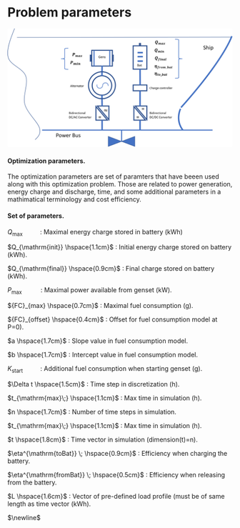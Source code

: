 Problem parameters
=================

![Screenshot](img/hyh_illustration_parameters.png)

#### Optimization parameters.

The optimization parameters are set of paramters that have beeen used along  with this optimization problem. Those are related to power generation, energy charge and discharge, time, and some additional parameters in a mathimatical terminology and cost efficiency. 

#### Set of parameters.

$Q_{\mathrm{max}} \hspace{1cm}$ : Maximal energy charge stored in battery (kWh)



$Q_{\mathrm{init}} \hspace{1.1cm}$ : Initial energy charge stored on battery (kWh).



$Q_{\mathrm{final}} \hspace{0.9cm}$ :  Final charge stored on battery (kWh).



$P_{\mathrm{max}\;} \hspace{1cm}$ : Maximal power available from genset (kW).



${FC}_{max} \hspace{0.7cm}$ : Maximal fuel consumption (g).



${FC}_{offset} \hspace{0.4cm}$ : Offset for fuel consumption model at P=0).



$a \hspace{1.7cm}$ : Slope value in fuel consumption model.



$b \hspace{1.7cm}$ : Intercept value in fuel consumption model.



$K_{\mathrm{start}} \hspace{1cm}$ : Additional fuel consumption when starting genset (g).



$\Delta t \hspace{1.5cm}$ : Time step in discretization (h).




$t_{\mathrm{max}\;} \hspace{1.1cm}$ : Max time in simulation (h).



$n \hspace{1.7cm}$ :  Number of time steps in simulation.



$t_{\mathrm{max}\;} \hspace{1.1cm}$ : Max time in simulation (h).



$t \hspace{1.8cm}$ :  Time vector in simulation (dimension(t)=n).



$\eta^{\mathrm{toBat}} \; \hspace{0.9cm}$ :  Efficiency when charging the battery.



$\eta^{\mathrm{fromBat}} \; \hspace{0.5cm}$ :   Efficiency when releasing from the battery.



$L \hspace{1.6cm}$ : Vector of pre-defined load profile (must be of same length as time vector (kWh).

$\newline$ 

